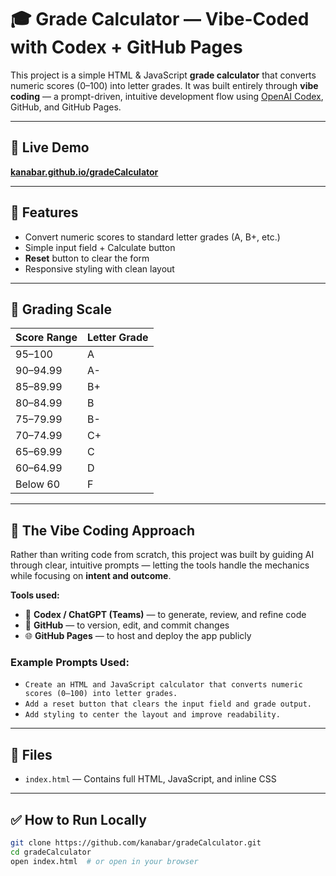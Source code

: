 
# 🎓 Grade Calculator — Vibe-Coded with Codex + GitHub Pages

This project is a simple HTML & JavaScript **grade calculator** that converts numeric scores (0–100) into letter grades. It was built entirely through **vibe coding** — a prompt-driven, intuitive development flow using [OpenAI Codex](https://openai.com/chatgpt), GitHub, and GitHub Pages.

---

## 🚀 Live Demo  
**[kanabar.github.io/gradeCalculator](https://kanabar.github.io/gradeCalculator/)**

---

## 📜 Features
- Convert numeric scores to standard letter grades (A, B+, etc.)
- Simple input field + Calculate button
- **Reset** button to clear the form
- Responsive styling with clean layout

---

## 📐 Grading Scale
| Score Range | Letter Grade |
|-------------|--------------|
| 95–100      | A            |
| 90–94.99    | A-           |
| 85–89.99    | B+           |
| 80–84.99    | B            |
| 75–79.99    | B-           |
| 70–74.99    | C+           |
| 65–69.99    | C            |
| 60–64.99    | D            |
| Below 60    | F            |

---

## 🧭 The Vibe Coding Approach

Rather than writing code from scratch, this project was built by guiding AI through clear, intuitive prompts — letting the tools handle the mechanics while focusing on **intent and outcome**.

**Tools used:**
- 🧠 **Codex / ChatGPT (Teams)** — to generate, review, and refine code
- 🔧 **GitHub** — to version, edit, and commit changes
- 🌐 **GitHub Pages** — to host and deploy the app publicly

### Example Prompts Used:
- `Create an HTML and JavaScript calculator that converts numeric scores (0–100) into letter grades.`
- `Add a reset button that clears the input field and grade output.`
- `Add styling to center the layout and improve readability.`

---

## 📂 Files
- `index.html` — Contains full HTML, JavaScript, and inline CSS

---

## ✅ How to Run Locally
```bash
git clone https://github.com/kanabar/gradeCalculator.git
cd gradeCalculator
open index.html  # or open in your browser
